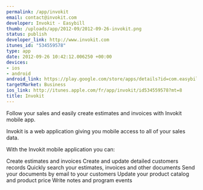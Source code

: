 ```yaml
--- 
permalink: /app/invokit
email: contact@invokit.com
developer: Invokit - Easybill
thumb: /uploads/app/2012-09/2012-09-26-invokit.png
status: publish
developer_link: http://www.invokit.com
itunes_id: "534559578"
type: app
date: 2012-09-26 10:42:12.006250 +00:00
devices: 
- ios
- android
android_link: https://play.google.com/store/apps/details?id=com.easybill.mobile
targetMarket: Business
ios_link: http://itunes.apple.com/fr/app/invokit/id534559578?mt=8
title: Invokit
---
```


Follow your sales and easily create estimates and invoices with Invokit mobile app.

Invokit is a web application giving you mobile access to all of your sales data.

With the Invokit mobile application you can:

Create estimates and invoices 
Create and update detailed customers records
Quickly search your estimates, invoices and other documents
Send your documents by email to your customers
Update your product catalog and product price
Write notes and program events
